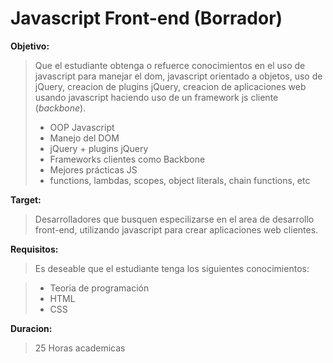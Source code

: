 Javascript Front-end (Borrador)
===============================

**Objetivo:**

> Que el estudiante obtenga o refuerce conocimientos en el uso de javascript para manejar el dom, javascript orientado a objetos, uso de jQuery, creacion de plugins jQuery, creacion de aplicaciones web usando javascript haciendo uso de un framework js cliente (*backbone*).
>
>* OOP Javascript
>* Manejo del DOM
>* jQuery + plugins jQuery
>* Frameworks clientes como Backbone
>* Mejores prácticas JS
>* functions, lambdas, scopes, object literals, chain functions, etc

**Target:**

> Desarrolladores que busquen especilizarse en el area de desarrollo front-end, utilizando javascript para crear aplicaciones web clientes.

**Requisitos:**

> Es deseable que el estudiante tenga los siguientes conocimientos:

>* Teoria de programación
>* HTML
>* CSS

**Duracion:**

> 25 Horas academicas